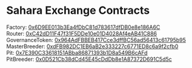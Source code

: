 # Sahara Exchange Contracts

Factory: [0x6D9EE013b3Ea4fDbC81d783617dfDB0e8e186A6C](https://explorer.emerald.oasis.dev/address/0x6D9EE013b3Ea4fDbC81d783617dfDB0e8e186A6C/transactions)  
Router: [0xC42dD11F47f31F5DDe10e01D4028Af4eAB41C886](https://explorer.emerald.oasis.dev/address/0xC42dD11F47f31F5DDe10e01D4028Af4eAB41C886/transactions)  
GovernanceToken: [0x964AdFBBEB417Cce3dffBC56ad56413c61795b95](https://explorer.emerald.oasis.dev/address/0x964AdFBBEB417Cce3dffBC56ad56413c61795b95/transactions)  
MasterBreeder: [0xdFB982DC1EB6aB2e333227c6771ED8c6a9f2cfb0](https://explorer.emerald.oasis.dev/address/0xdFB982DC1EB6aB2e333227c6771ED8c6a9f2cfb0/transactions)  
Pit: [0x7E390C33618151ABba86871393b1D8a549B6cAFd](https://explorer.emerald.oasis.dev/address/0x7E390C33618151ABba86871393b1D8a549B6cAFd/transactions)  
PitBreeder: [0x0D521Cb38dCd45E45cDdDb8e1A87372D691C5d5c](https://explorer.emerald.oasis.dev/address/0x0D521Cb38dCd45E45cDdDb8e1A87372D691C5d5c/transactions)  